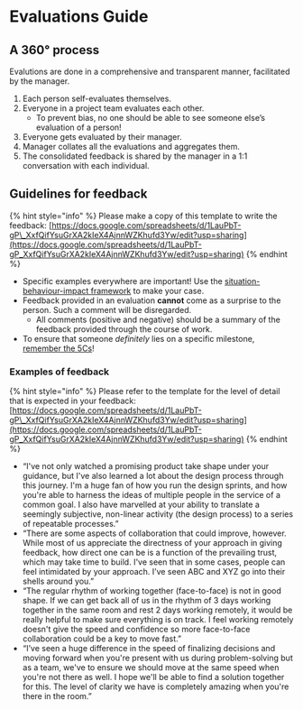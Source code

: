 # Evaluations Guide

## A 360° process

Evalutions are done in a comprehensive and transparent manner, facilitated by the manager. 

1. Each person self-evaluates themselves. 
2. Everyone in a project team evaluates each other. 
   * To prevent bias, no one should be able to see someone else’s evaluation of a person!
3. Everyone gets evaluated by their manager. 
4. Manager collates all the evaluations and aggregates them.  
5. The consolidated feedback is shared by the manager in a 1:1 conversation with each individual. 

## Guidelines for feedback

{% hint style="info" %}
Please make a copy of this template to write the feedback: [https://docs.google.com/spreadsheets/d/1LauPbT-gP\_XxfQifYsuGrXA2kIeX4AjnnWZKhufd3Yw/edit?usp=sharing](https://docs.google.com/spreadsheets/d/1LauPbT-gP_XxfQifYsuGrXA2kIeX4AjnnWZKhufd3Yw/edit?usp=sharing)
{% endhint %}

* Specific examples everywhere are important! Use the [situation-behaviour-impact framework](../employee-handbook/conversations/feedback-conversations.md#situation-behaviour-impact-model) to make your case. 
* Feedback provided in an evaluation **cannot** come as a surprise to the person. Such a comment will be disregarded. 
  * All comments \(positive and negative\) should be a summary of the feedback provided through the course of work. 
* To ensure that someone _definitely_ lies on a specific milestone,[ remember the 5Cs](design-growth-framework.md#the-framework)! 

### Examples of feedback

{% hint style="info" %}
Please refer to the template for the level of detail that is expected in your feedback: [https://docs.google.com/spreadsheets/d/1LauPbT-gP\_XxfQifYsuGrXA2kIeX4AjnnWZKhufd3Yw/edit?usp=sharing](https://docs.google.com/spreadsheets/d/1LauPbT-gP_XxfQifYsuGrXA2kIeX4AjnnWZKhufd3Yw/edit?usp=sharing) 
{% endhint %}

* “I've not only watched a promising product take shape under your guidance, but I've also learned a lot about the design process through this journey. I'm a huge fan of how you run the design sprints, and how you're able to harness the ideas of multiple people in the service of a common goal. I also have marvelled at your ability to translate a seemingly subjective, non-linear activity \(the design process\)  to a series of repeatable processes.”
* “There are some aspects of collaboration that could improve, however. While most of us appreciate the directness of your approach in giving feedback, how direct one can be is a function of the prevailing trust, which may take time to build. I've seen that in some cases, people can feel intimidated by your approach. I’ve seen ABC and XYZ go into their shells around you.” 
* “The regular rhythm of working together \(face-to-face\) is not in good shape. If we can get back all of us in the rhythm of 3 days working together in the same room and rest 2 days working remotely, it would be really helpful to make sure everything is on track. I feel working remotely doesn't give the speed and confidence so more face-to-face collaboration could be a key to move fast.” 
* “I’ve seen a huge difference in the speed of finalizing decisions and moving forward when you're present with us during problem-solving but as a team, we've to ensure we should move at the same speed when you're not there as well. I hope we'll be able to find a solution together for this. The level of clarity we have is completely amazing when you're there in the room.” 

